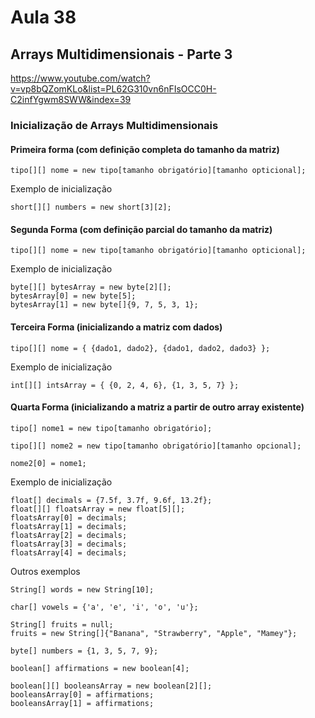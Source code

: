 # Aula 38

## Arrays Multidimensionais - Parte 3

https://www.youtube.com/watch?v=vp8bQZomKLo&list=PL62G310vn6nFIsOCC0H-C2infYgwm8SWW&index=39

### Inicialização de Arrays Multidimensionais



#### Primeira forma (com definição completa do tamanho da matriz)

```
tipo[][] nome = new tipo[tamanho obrigatório][tamanho opticional];
```

Exemplo de inicialização

```
short[][] numbers = new short[3][2];
```



#### Segunda Forma (com definição parcial do tamanho da matriz)

```
tipo[][] nome = new tipo[tamanho obrigatório][tamanho opticional];
```

Exemplo de inicialização

```
byte[][] bytesArray = new byte[2][];
bytesArray[0] = new byte[5];
bytesArray[1] = new byte[]{9, 7, 5, 3, 1};
```



#### Terceira Forma (inicializando a matriz com dados)

```
tipo[][] nome = { {dado1, dado2}, {dado1, dado2, dado3} };
```

Exemplo de inicialização

```
int[][] intsArray = { {0, 2, 4, 6}, {1, 3, 5, 7} };
```



#### Quarta Forma (inicializando a matriz a partir de outro array existente)

```
tipo[] nome1 = new tipo[tamanho obrigatório];

tipo[][] nome2 = new tipo[tamanho obrigatório][tamanho opcional];

nome2[0] = nome1;
```

Exemplo de inicialização

```
float[] decimals = {7.5f, 3.7f, 9.6f, 13.2f};
float[][] floatsArray = new float[5][];
floatsArray[0] = decimals;
floatsArray[1] = decimals;
floatsArray[2] = decimals;
floatsArray[3] = decimals;
floatsArray[4] = decimals;
```

Outros exemplos

```
String[] words = new String[10];

char[] vowels = {'a', 'e', 'i', 'o', 'u'};

String[] fruits = null;
fruits = new String[]{"Banana", "Strawberry", "Apple", "Mamey"};

byte[] numbers = {1, 3, 5, 7, 9};

boolean[] affirmations = new boolean[4];

boolean[][] booleansArray = new boolean[2][];
booleansArray[0] = affirmations;
booleansArray[1] = affirmations;
```



